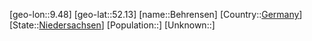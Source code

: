 ﻿---
location: [52.13,9.48]
type: City
tags:
- geo/City


SpocWebEntityId: 29069
isDeleted: false
confidential: public

---
[geo-lon::9.48]
[geo-lat::52.13]
[name::Behrensen]
[Country::[Germany](geo/Continent/Europe/Germany.md)]
[State::[Niedersachsen](geo/Continent/Europe/Germany/Niedersachsen.md)]
[Population::]
[Unknown::]

